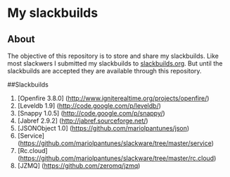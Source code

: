 # My slackbuilds
## About

The objective of this repository is to store and share my slackbuilds.
Like most slackwers I submitted my slackbuilds to [slackbuilds.org](http://slackbuilds.org/).
But until the slackbuilds are accepted they are available through this repository.

##Slackbuilds
1. [Openfire 3.8.0] (http://www.igniterealtime.org/projects/openfire/)
2. [Leveldb 1.9] (http://code.google.com/p/leveldb/)
3. [Snappy 1.0.5] (http://code.google.com/p/snappy/)
4. [Jabref 2.9.2] (http://jabref.sourceforge.net/)
5. [JSONObject 1.0] (https://github.com/mariolpantunes/json)
6. [Service] (https://github.com/mariolpantunes/slackware/tree/master/service)
7. [Rc.cloud] (https://github.com/mariolpantunes/slackware/tree/master/rc.cloud)
8. [JZMQ] (https://github.com/zeromq/jzmq)
